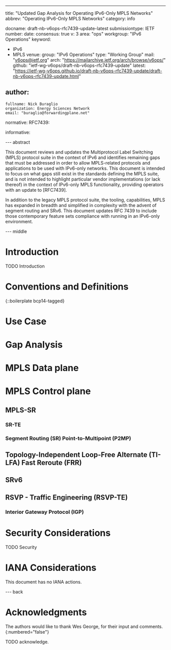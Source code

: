 ---
title: "Updated Gap Analysis for Operating IPv6-Only MPLS Networks"
abbrev: "Operating IPv6-Only MPLS Networks"
category: info

docname: draft-nb-v6ops-rfc7439-update-latest
submissiontype: IETF
number:
date:
consensus: true
v: 3
area: "ops"
workgroup: "IPv6 Operations"
keyword:
 - IPv6
 - MPLS
venue:
  group: "IPv6 Operations"
  type: "Working Group"
  mail: "v6ops@ietf.org"
  arch: "https://mailarchive.ietf.org/arch/browse/v6ops/"
  github: "ietf-wg-v6ops/draft-nb-v6ops-rfc7439-update"
  latest: "https://ietf-wg-v6ops.github.io/draft-nb-v6ops-rfc7439-update/draft-nb-v6ops-rfc7439-update.html"

author:
 -
    fullname: Nick Buraglio
    organization: Energy Sciences Network
    email: "buraglio@forwardingplane.net"

normative:
  RFC7439:

informative:

--- abstract

This document reviews and updates the Multiprotocol Label Switching (MPLS)
protocol suite in the context of IPv6 and identifies remaining gaps that must
be addressed in order to allow MPLS-related protocols and applications to be
used with IPv6-only networks. This document is intended to focus on what gaps
still exist in the standards defining the MPLS suite, and is not intended to
highlight particular vendor implementations (or lack thereof) in the context
of IPv6-only MPLS functionality, providing operators with
an update to [RFC7439].

In addition to the legacy MPLS protocol suite, the tooling, capabilities, MPLS has expanded in breadth
and simplified in complexity with the advent of segment routing and SRv6. This document updates RFC 7439
to include those contemporary feature sets compliance with running in an IPv6-only environment.


--- middle

# Introduction

TODO Introduction


# Conventions and Definitions

{::boilerplate bcp14-tagged}

# Use Case

# Gap Analysis

# MPLS Data plane

# MPLS Control plane

## MPLS-SR

### SR-TE

### Segment Routing (SR) Point-to-Multipoint (P2MP)

## Topology-Independent Loop-Free Alternate (TI-LFA) Fast Reroute (FRR)

## SRv6

## RSVP - Traffic Engineering (RSVP-TE)

### Interior Gateway Protocol (IGP)

# Security Considerations

TODO Security


# IANA Considerations

This document has no IANA actions.

--- back

# Acknowledgments
The authors would like to thank Wes George, for their input and comments.
{:numbered="false"}

TODO acknowledge.
